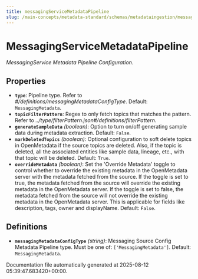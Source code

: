 ```yaml
---
title: messagingServiceMetadataPipeline
slug: /main-concepts/metadata-standard/schemas/metadataingestion/messagingservicemetadatapipeline
---
```


# MessagingServiceMetadataPipeline

*MessagingService Metadata Pipeline Configuration.*

## Properties

- **`type`**: Pipeline type. Refer to *#/definitions/messagingMetadataConfigType*. Default: `MessagingMetadata`.
- **`topicFilterPattern`**: Regex to only fetch topics that matches the pattern. Refer to *../type/filterPattern.json#/definitions/filterPattern*.
- **`generateSampleData`** *(boolean)*: Option to turn on/off generating sample data during metadata extraction. Default: `False`.
- **`markDeletedTopics`** *(boolean)*: Optional configuration to soft delete topics in OpenMetadata if the source topics are deleted. Also, if the topic is deleted, all the associated entities like sample data, lineage, etc., with that topic will be deleted. Default: `True`.
- **`overrideMetadata`** *(boolean)*: Set the 'Override Metadata' toggle to control whether to override the existing metadata in the OpenMetadata server with the metadata fetched from the source. If the toggle is set to true, the metadata fetched from the source will override the existing metadata in the OpenMetadata server. If the toggle is set to false, the metadata fetched from the source will not override the existing metadata in the OpenMetadata server. This is applicable for fields like description, tags, owner and displayName. Default: `False`.
## Definitions

- **`messagingMetadataConfigType`** *(string)*: Messaging Source Config Metadata Pipeline type. Must be one of: `['MessagingMetadata']`. Default: `MessagingMetadata`.


Documentation file automatically generated at 2025-08-12 05:39:47.683420+00:00.
